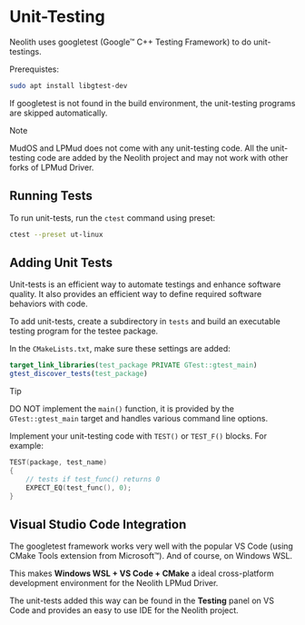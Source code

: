 Unit-Testing
=====
Neolith uses googletest (Google&trade; C++ Testing Framework) to do unit-testings.

Prerequistes:
~~~sh
sudo apt install libgtest-dev
~~~

If googletest is not found in the build environment, the unit-testing programs are skipped automatically.

> [!NOTE]
> MudOS and LPMud does not come with any unit-testing code.
> All the unit-testing code are added by the Neolith project and may not work with other forks of LPMud Driver.

## Running Tests
To run unit-tests, run the `ctest` command using preset:
~~~sh
ctest --preset ut-linux
~~~

## Adding Unit Tests
Unit-tests is an efficient way to automate testings and enhance software quality.
It also provides an efficient way to define required software behaviors with code.

To add unit-tests, create a subdirectory in `tests` and build an executable testing program for the testee package.

In the `CMakeLists.txt`, make sure these settings are added:
~~~cmake
target_link_libraries(test_package PRIVATE GTest::gtest_main)
gtest_discover_tests(test_package)
~~~

> [!TIP]
> DO NOT implement the `main()` function, it is provided by the `GTest::gtest_main` target and handles various command line options.

Implement your unit-testing code with `TEST()` or `TEST_F()` blocks. For example:
~~~cxx
TEST(package, test_name)
{
    // tests if test_func() returns 0
    EXPECT_EQ(test_func(), 0);
}
~~~

## Visual Studio Code Integration
The googletest framework works very well with the popular VS Code (using CMake Tools extension from Microsoft&trade;).
And of course, on Windows WSL.

This makes **Windows WSL + VS Code + CMake** a ideal cross-platform development environment for the Neolith LPMud Driver.

The unit-tests added this way can be found in the **Testing** panel on VS Code and provides an easy to use IDE for the Neolith project.

